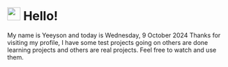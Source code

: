  <h1>
    <img src="https://emojis.slackmojis.com/emojis/images/1643510097/45343/hi.gif?1643510097" width="30"/> 
    Hello!
 </h1>
 <p>
    My name is Yeeyson and today is Wednesday, 9 October 2024
    Thanks for visiting my profile, I have some test projects going on others are done learning projects and others are real projects.
    Feel free to watch and use them.
 </p>